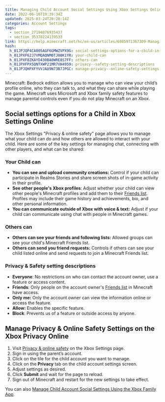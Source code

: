 ```yaml
---
title: Managing Child Account Social Settings Using Xbox Settings Online
date: 2022-06-16T19:39:34Z
updated: 2025-03-24T20:28:14Z
categories: Account Settings
tags:
  - section_27194076935437
  - section_35378224139533
link: https://help.minecraft.net/hc/en-us/articles/6985971367309-Managing-Child-Account-Social-Settings-Using-Xbox-Settings-Online
hash:
  h_01JPJQP4CA005AGF6GMWZVPX9G: social-settings-options-for-a-child-in-xbox-settings-online
  h_01JPXF62J7VMQAQNM0TJ00K1YR: your-child-can
  h_01JPXF8ZKAYD430BA0WRE8S7FF: others-can
  h_01JPXFPXSQNTXWP21MR7VH4959: privacy--safety-setting-descriptions
  h_01JPJQHPXFYVVJAX9N73B7JPGC: manage-privacy--online-safety-settings-on-the-xbox-privacy-online
---
```


Minecraft: Bedrock edition allows you to manage who can view your child’s profile online, who they can talk to, and what they can share while playing the game. Minecraft uses Microsoft and Xbox family safety features to manage parental controls even if you do not play Minecraft on an Xbox. 

## Social settings options for a Child in Xbox Settings Online

The Xbox Settings "Privacy & online safety" page allows you to manage what your child can do and how others are allowed to interact with your child. Here are some of the key settings for managing chat, connecting with other players, and what can be shared:

### Your Child can

- **You can see and upload community creations:** Control if your child can participate in Realms Stories and share screen shots of in-game activity in their profile. 
- **See other people's Xbox profiles**: Adjust whether your child can view other people's Minecraft profiles and add them to their [Friends list](../Multiplayer-Support/How-to-Add-Friends-to-Your-Friend-List-in-Minecraft-Bedrock-Edition.md). Profiles may include their game history and achievements, bio, and other personal information.
- **You can communicate outside of Xbox with voice & text:** Adjust if your child can communicate using chat with people in Minecraft games.

### Others can

- **Others can see your friends and following lists:** Allowed groups can see your child's Minecraft Friends list.
- **Others can send you friend requests:** Controls if others can see your child listed online and send requests to join a Minecraft Friends list.

### Privacy & Safety setting descriptions

- **Everyone**: No restrictions on who can contact the account owner, use a feature or access content.
- **Friends**: Only people on the account owner's [Friends list](../Multiplayer-Support/How-to-Add-Friends-to-Your-Friend-List-in-Minecraft-Bedrock-Edition.md) in Minecraft have access.
- **Only me:** Only the account owner can view the information online or access the feature.
- **Allow:** Enables the specific feature.
- **Block**: Prevents us of a feature or outside access by anyone.

## Manage Privacy & Online Safety Settings on the Xbox Privacy Online

1.  Visit [Privacy & online safety](https://account.xbox.com/en-us/Settings?rtc=1&activetab=main%3aprivacytab) on the Xbox Settings page.  
2.  Sign in using the parent’s account. 
3.  Click on the tile for the child account you want to manage. 
4.  Click on the **Privacy** tab on the child account settings screen.
5.  Adjust settings as desired. 
6.  Click **Submit** and wait for the page to reload. 
7.  Sign out of Minecraft and restart for the new settings to take effect. 

You can also [Manage Child Account Social Settings Using the Xbox Family App](./Managing-Child-Account-Social-Settings-Using-the-Xbox-Family-App.md).
